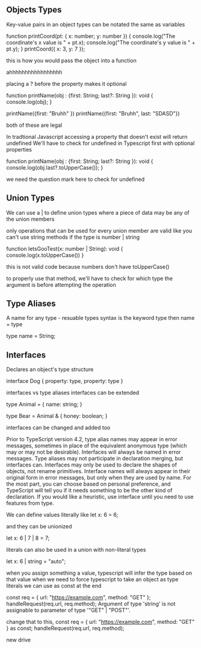 ## Objects Types
Key-value pairs in an object types can be notated the same as variables

function printCoord(pt: { x: number; y: number }) {
  console.log("The coordinate's x value is " + pt.x);
  console.log("The coordinate's y value is " + pt.y);
}
printCoord({ x: 3, y: 7 });

this is how you would pass the object into a function


ahhhhhhhhhhhhhhhhh


placing a ? before the property makes it optional

function printName(obj : {first: String; last?: String }): void {
    console.log(obj);
}

printName({first: "Bruhh" })
printName({first: "Bruhh", last: "SDASD"})


both of these are legal

In tradtional Javascript accessing a property that doesn't exist will return undefined
We'll have to check for undefined in Typescript first with optional properties


function printName(obj : {first: String; last?: String }): void {
    console.log(obj.last?.toUpperCase());
}

we need the question mark here to check for undefined


## Union Types
We can use a  | to define union types where a piece of data may be any of the union members

only operations that can be used for every union member are valid
like you can't use string methods if the type is number | string

function letsGooTest(x: number | String): void {
    console.log(x.toUpperCase())
}

this is not valid code because numbers don't have toUpperCase()

to properly use that method, we'll have to check for which type the argument is before attempting the operation

## Type Aliases
A name for any type - resuable types
syntax is the keyword type then name = type

type name = String;


## Interfaces
Declares an object's type structure

interface Dog {
  property: type,
  property: type
}

interfaces vs type aliases
interfaces can be extended

type Animal = {
  name: string;
}

type Bear = Animal & { 
  honey: boolean;
}

interfaces can be changed and added too

Prior to TypeScript version 4.2, type alias names may appear in error messages, sometimes in place of the equivalent anonymous type (which may or may not be desirable). Interfaces will always be named in error messages.
Type aliases may not participate in declaration merging, but interfaces can.
Interfaces may only be used to declare the shapes of objects, not rename primitives.
Interface names will always appear in their original form in error messages, but only when they are used by name.
For the most part, you can choose based on personal preference, and TypeScript will tell you if it needs something to be the other kind of declaration. If you would like a heuristic, use interface until you need to use features from type.



We can define values literally like
let x: 6 = 6;

and they can be unionized

let x: 6 | 7 | 8 = 7;


literals can also be used in a union with non-literal types

let x: 6 | string = "auto";


when you assign something a value, typescript will infer the type based on that value
when we need to force typescript to take an object as type literals we can use as const at the end

const req = { url: "https://example.com", method: "GET" };
handleRequest(req.url, req.method);
Argument of type 'string' is not assignable to parameter of type '"GET" | "POST"'.


change that to this,
const req = { url: "https://example.com", method: "GET" } as const;
handleRequest(req.url, req.method);


new drive